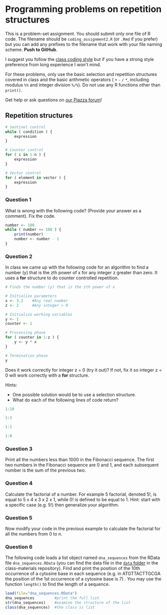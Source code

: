 # Programming problems on repetition structures

This is a problem-set assignment. You should submit only one file of R code. The filename should be `coding_assignment2.R` (or `.Rmd` if you prefer) but you can add any prefixes to the filename that work with your file naming scheme. **Push to GitHub**. 

I suggest you follow the [class coding style](skills_tutorials/ebio5460_r_style_guide.md) but if you have a strong style preference from long experience I won't mind.

For these problems, only use the basic selection and repetition structures covered in class and the basic arithmetic operators ( `+` `-` `/` `*`, including modulus `%%` and integer division `%/%`). Do not use any R functions other than `print()`.

Get help or ask questions on [our Piazza forum]( https://piazza.com/colorado/fall2022/ebio5460002/home)!



## Repetition structures

```R
# Sentinel control
while ( condition ) {
    expression
}

# Counter control
for ( i in 1:n ) {
    expression
}

# Vector control
for ( element in vector ) {
    expression
}

```



### Question 1

What is wrong with the following code? (Provide your answer as a comment). Fix the code.

```R
number <- 100
while ( number <= 100 ) {
    print(number)
    number <- number - 1
}
```



### Question 2

In class we came up with the following code for an algorithm to find a number (y) that is the zth power of x for any integer z greater than zero. It uses a **for** structure to do counter controlled repetition.

```R
# Finds the number (y) that is the zth power of x

# Initialize parameters
x <- 3.2    #Any real number
z <- 2      #Any integer > 0

# Initialize working variables
y <- 1
counter <- 1

# Processing phase
for ( counter in 1:z ) {
    y <- y * x
}

# Termination phase
y

```

Does it work correctly for integer z = 0 (try it out)? If not, fix it so integer z = 0 will work correctly with a **for** structure. 

Hints: 
* One possible solution would be to use a selection structure.
* What do each of the following lines of code return?

```R
1:10
```
```R
1:3
```

```R
1:1
```

```R
1:0
```



### Question 3

Print all the numbers less than 1000 in the Fibonacci sequence. The first two numbers
in the Fibonacci sequence are 0 and 1, and each subsequent number is the sum
of the previous two.



### Question 4

Calculate the factorial of a number. For example 5 factorial, denoted 5!, is equal
to 5 x 4 x 3 x 2 x 1, while 0! is defined to be equal to 1. Hint: start with a specific
case (e.g. 5!) then generalize your algorithm.



### Question 5 

Now modify your code in the previous example to calculate the factorial for all the
numbers from 0 to n.



### Question 6

The following code loads a list object named `dna_sequences` from the RData file `dna_sequences.RData` (you can find the data file in the [`data` folder](/data) in the class-materials repository). Find and print the position of the 10th occurrence of a cytosine base in each sequence (e.g. in ATGTTACTTGCGA the position of the 1st occurrence of a cytosine base is 7) . You may use the function `length()` to find the length of a sequence.

```R
load(file="dna_sequences.RData")
dna_sequences         #print the full list
str(dna_sequences)    #examine the structure of the list
class(dna_sequences)  #the class is list
```
